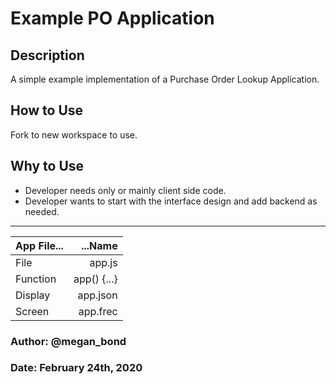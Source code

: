 
# Example PO Application

## Description

A simple example implementation of a Purchase Order Lookup Application.

## How to Use

Fork to new workspace to use.

## Why to Use

* Developer needs only or mainly client side code.
* Developer wants to start with the interface design and add backend as needed.

----

| App File...  |        ...Name|
|--------------|--------------:|
|   File       |        app.js |
|   Function   |   app() {...} |
|   Display    |      app.json |
|   Screen     |      app.frec |

### Author: @megan_bond

### Date: February 24th, 2020
